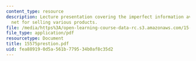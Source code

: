 ```yaml
---
content_type: resource
description: Lecture presentation covering the imperfect information available on
  net for selling various products.
file: /media/https%3A/open-learning-course-data-rc.s3.amazonaws.com/15-575-research-seminar-in-it-and-organizations-economic-perspectives-spring-2004/fea889190d5a561b779534b0af8c35d2_15575prestion.pdf
file_type: application/pdf
resourcetype: Document
title: 15575prestion.pdf
uid: fea88919-0d5a-561b-7795-34b0af8c35d2
---
```

